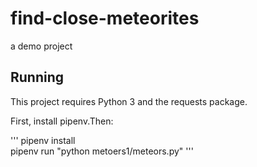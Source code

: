 # find-close-meteorites
a demo project

## Running

This project requires Python 3 and the requests package.

First, install pipenv.Then:

'''
pipenv install  
pipenv run "python metoers1/meteors.py"
'''

